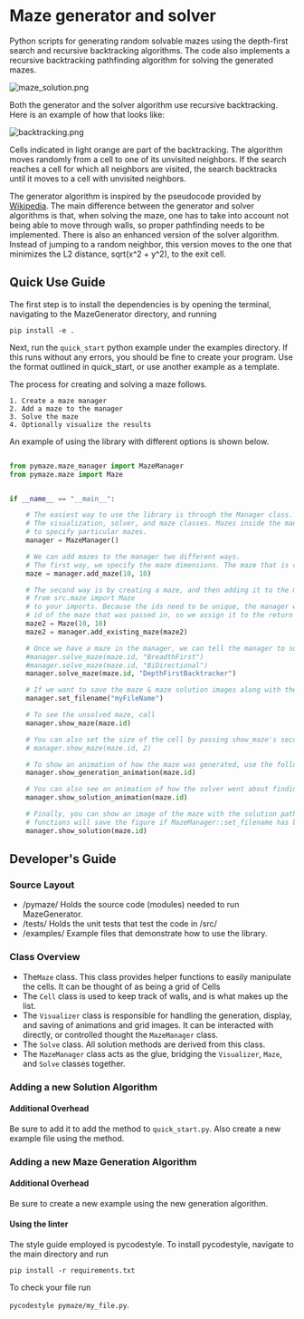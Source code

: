 # Maze generator and solver

Python scripts for generating random solvable mazes using the depth-first search and recursive backtracking algorithms. The code also implements a recursive backtracking pathfinding algorithm for solving the generated mazes.

![maze_solution.png](maze_solution.png)

Both the generator and the solver algorithm use recursive backtracking. Here is an example of how that looks like:

![backtracking.png](backtracking.png)

 Cells indicated in light orange are part of the backtracking. The algorithm moves randomly from a cell to one of its unvisited neighbors. If the search reaches a cell for which all neighbors are visited, the search backtracks until it moves to a cell with unvisited neighbors.

 The generator algorithm is inspired by the pseudocode provided by [Wikipedia](https://en.wikipedia.org/wiki/Maze_generation_algorithm). The main difference between the generator and solver algorithms is that, when solving the maze, one has to take into account not being able to move through walls, so proper pathfinding needs to be implemented. There is also an enhanced version of the solver algorithm. Instead of jumping to a random neighbor, this version moves to the one that minimizes the L2 distance, sqrt(x^2 + y^2), to the exit cell.

## Quick Use Guide

The first step is to install the dependencies is by opening the terminal, navigating to the MazeGenerator directory, and running

`pip install -e .`

Next, run the `quick_start` python example under the examples directory. If this runs without any errors,
you should be fine to create your program. Use the format outlined in quick_start, or use
another example as a template.

The process for creating and solving a maze follows.

    1. Create a maze manager
    2. Add a maze to the manager
    3. Solve the maze
    4. Optionally visualize the results

An example of using the library with different options is shown below.

```python

from pymaze.maze_manager import MazeManager
from pymaze.maze import Maze


if __name__ == "__main__":

    # The easiest way to use the library is through the Manager class. It acts as the glue between
    # The visualization, solver, and maze classes. Mazes inside the manager have unique ids that we use
    # to specify particular mazes.
    manager = MazeManager()

    # We can add mazes to the manager two different ways.
    # The first way, we specify the maze dimensions. The maze that is created gets returned back to you.
    maze = manager.add_maze(10, 10)

    # The second way is by creating a maze, and then adding it to the manager. Doing this will require you to add
    # from src.maze import Maze
    # to your imports. Because the ids need to be unique, the manager will ensure this happens. It may change the
    # id of the maze that was passed in, so we assign it to the return value to make sure we're using the updated maze.
    maze2 = Maze(10, 10)
    maze2 = manager.add_existing_maze(maze2)

    # Once we have a maze in the manager, we can tell the manager to solve it with a particular algorithm.
    #manager.solve_maze(maze.id, "BreadthFirst")
    #manager.solve_maze(maze.id, "BiDirectional")
    manager.solve_maze(maze.id, "DepthFirstBacktracker")

    # If we want to save the maze & maze solution images along with their animations, we need to let the manager know.
    manager.set_filename("myFileName")

    # To see the unsolved maze, call
    manager.show_maze(maze.id)

    # You can also set the size of the cell by passing show_maze's second argument. The default is 1.
    # manager.show_maze(maze.id, 2)

    # To show an animation of how the maze was generated, use the following line
    manager.show_generation_animation(maze.id)

    # You can also see an animation of how the solver went about finding the end
    manager.show_solution_animation(maze.id)

    # Finally, you can show an image of the maze with the solution path overlaid. All of these display
    # functions will save the figure if MazeManager::set_filename has been set.
    manager.show_solution(maze.id)
```

## Developer's Guide

### Source Layout

* /pymaze/   Holds the source code (modules) needed to run MazeGenerator.
* /tests/ Holds the unit tests that test the code in /src/
* /examples/ Example files that demonstrate how to use the library.

### Class Overview

* The`Maze` class. This class provides helper functions to easily manipulate the cells. It can be thought of as being a grid of Cells
* The `Cell` class is used to keep track of walls, and is what makes up the list.
* The `Visualizer` class is responsible for handling the generation, display, and saving of animations and grid images. It can be interacted with directly, or controlled thought the `MazeManager` class.
* The `Solve` class. All solution methods are derived from this class.
* The `MazeManager` class acts as the glue, bridging the `Visualizer`, `Maze`, and `Solve` classes together.

### Adding a new Solution Algorithm

#### Additional Overhead

Be sure to add it to add the method to `quick_start.py`. Also create a new example file using the method.

### Adding a new Maze Generation Algorithm

#### Additional Overhead

Be sure to create a new example using the new generation algorithm.

#### Using the linter

The style guide employed is pycodestyle. To install pycodestyle, navigate to the main directory and run

`pip install -r requirements.txt`

To check your file run

`pycodestyle pymaze/my_file.py`.

